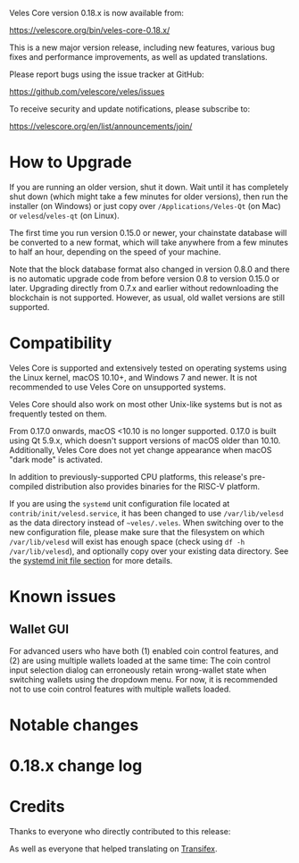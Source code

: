 Veles Core version 0.18.x is now available from:

  <https://velescore.org/bin/veles-core-0.18.x/>

This is a new major version release, including new features, various bug
fixes and performance improvements, as well as updated translations.

Please report bugs using the issue tracker at GitHub:

  <https://github.com/velescore/veles/issues>

To receive security and update notifications, please subscribe to:

  <https://velescore.org/en/list/announcements/join/>

How to Upgrade
==============

If you are running an older version, shut it down. Wait until it has
completely shut down (which might take a few minutes for older
versions), then run the installer (on Windows) or just copy over
`/Applications/Veles-Qt` (on Mac) or `velesd`/`veles-qt` (on
Linux).

The first time you run version 0.15.0 or newer, your chainstate database
will be converted to a new format, which will take anywhere from a few
minutes to half an hour, depending on the speed of your machine.

Note that the block database format also changed in version 0.8.0 and
there is no automatic upgrade code from before version 0.8 to version
0.15.0 or later. Upgrading directly from 0.7.x and earlier without
redownloading the blockchain is not supported.  However, as usual, old
wallet versions are still supported.

Compatibility
==============

Veles Core is supported and extensively tested on operating systems
using the Linux kernel, macOS 10.10+, and Windows 7 and newer. It is not
recommended to use Veles Core on unsupported systems.

Veles Core should also work on most other Unix-like systems but is not
as frequently tested on them.

From 0.17.0 onwards, macOS <10.10 is no longer supported. 0.17.0 is
built using Qt 5.9.x, which doesn't support versions of macOS older than
10.10. Additionally, Veles Core does not yet change appearance when
macOS "dark mode" is activated.

In addition to previously-supported CPU platforms, this release's
pre-compiled distribution also provides binaries for the RISC-V
platform.

If you are using the `systemd` unit configuration file located at
`contrib/init/velesd.service`, it has been changed to use
`/var/lib/velesd` as the data directory instead of
`~veles/.veles`. When switching over to the new configuration file,
please make sure that the filesystem on which `/var/lib/velesd` will
exist has enough space (check using `df -h /var/lib/velesd`), and
optionally copy over your existing data directory. See the [systemd init
file section](#systemd-init-file) for more details.

Known issues
============

Wallet GUI
----------

For advanced users who have both (1) enabled coin control features, and
(2) are using multiple wallets loaded at the same time: The coin control
input selection dialog can erroneously retain wrong-wallet state when
switching wallets using the dropdown menu. For now, it is recommended
not to use coin control features with multiple wallets loaded.

Notable changes
===============


0.18.x change log
=================


Credits
=======

Thanks to everyone who directly contributed to this release:


As well as everyone that helped translating on [Transifex](https://www.transifex.com/projects/p/veles/).
